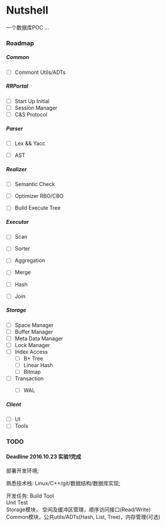 # __Nutshell__

一个数据库POC ...

### __Roadmap__
##### __Common__  
- [ ] Commont Utils/ADTs

##### __RRPortal__  
- [ ] Start Up Initial
- [ ] Session Manager
- [ ] C&S Protocol

##### __Parser__  
- [ ] Lex && Yacc
- [ ] AST


##### __Realizer__  
- [ ] Semantic Check
- [ ] Optimizer RBO/CBO
- [ ] Build Execute Tree


##### __Executor__  
- [ ] Scan
- [ ] Sorter 
- [ ] Aggregation
- [ ] Merge 
- [ ] Hash
- [ ] Join


##### __Storage__  
- [ ] Space Manager
- [ ] Buffer Manager
- [ ] Meta Data Manager
- [ ] Lock Manager
- [ ] Index Access
    - [ ] B+ Tree
    - [ ] Linear Hash
    - [ ] Bitmap
- [ ] Transaction
	- [ ] WAL


##### __Client__  
- [ ] UI
- [ ] Tools

### __TODO__

#### Deadline 2016.10.23 实验1完成  

部署开发环境;  

熟悉技术栈: 
Linux/C++/git/数据结构/数据库实现;  

开发任务: 
Build Tool  
Unit Test  
Storage模块， 空间及缓冲区管理，顺序访问接口(Read/Write)    
Common模块，公共utils/ADTs(Hash, List, Tree)，内存管理(可选)  



